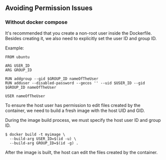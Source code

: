 ## Avoiding Permission Issues

### Without docker compose
It's recommended that you create a non-root user inside the Dockerfile. Besides creating it, we also need to explicitly set the user ID and group ID.

Example:
```
FROM ubuntu

ARG USER_ID
ARG GROUP_ID

RUN addgroup --gid $GROUP_ID nameOfTheUser
RUN adduser --disabled-password --gecos '' --uid $USER_ID --gid $GROUP_ID nameOfTheUser

USER nameOfTheUser
```

To ensure the host user has permission to edit files created by the container, we need to build a fresh image with the host UID and GID.

During the image build process, we must specify the host user ID and group ID.

```
$ docker build -t myimage \
  --build-arg USER_ID=$(id -u) \
  --build-arg GROUP_ID=$(id -g) .
```
After the image is built, the host can edit the files created by the container.